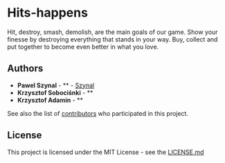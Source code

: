 # Hits-happens

Hit, destroy, smash, demolish, are the main goals of our game. Show your finesse by destroying everything that stands in your way. Buy, collect and put together to become even better in what you love.


## Authors

* **Pawel Szynal** - ** - [Szynal](https://github.com/Szynal)
* **Krzysztof Sobociśnki** - **
* **Krzysztof Adamin** - **

See also the list of [contributors](https://github.com/Szynal/Hits-happens/graphs/contributors) who participated in this project.

## License

This project is licensed under the MIT License - see the [LICENSE.md](LICENSE.md)
